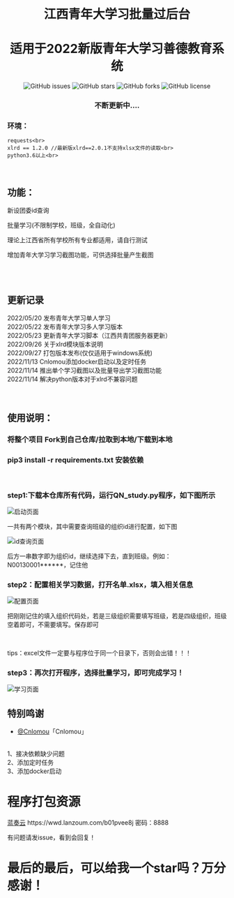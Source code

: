 <h1 align="center">江西青年大学习批量过后台</h1>
<h1 align="center">适用于2022新版青年大学习善德教育系统</h1>
<p align="center">
    <a href="https://github.com/ygxiuming/QN-big-study/issues" style="text-decoration:none">
        <img src="https://img.shields.io/github/issues/ygxiuming/QN-big-study.svg" alt="GitHub issues"/>
    </a>
    <a href="https://github.com/ygxiuming/QN-big-study/stargazers" style="text-decoration:none" >
        <img src="https://img.shields.io/github/stars/ygxiuming/QN-big-study.svg" alt="GitHub stars"/>
    </a>
    <a href="https://github.com/ygxiuming/QN-big-study/network" style="text-decoration:none" >
        <img src="https://img.shields.io/github/forks/ygxiuming/QN-big-study.svg" alt="GitHub forks"/>
    </a>
    <a href="https://github.com/ygxiuming/QN-big-study/blob/master/LICENSE" style="text-decoration:none" >
        <img src="https://img.shields.io/badge/License-CC%20BY--NC%204.0-lightgrey.svg" alt="GitHub license"/>
    </a>
</p>
<h3 align="center">不断更新中....</h3>


 ### 环境：
    requests<br>
    xlrd == 1.2.0 //最新版xlrd==2.0.1不支持xlsx文件的读取<br>
    python3.6以上<br>

<br>
<h2>功能：</h2>
<p> 新设团委id查询</p>
<p> 批量学习(不限制学校，班级，全自动化)</p>
理论上江西省所有学校所有专业都适用，请自行测试
<p> 增加青年大学习学习截图功能，可供选择批量产生截图</p>
<br>
<br>

<h2>更新记录</h2>
2022/05/20 发布青年大学习单人学习<br>
2022/05/22 发布青年大学习多人学习版本<br>
2022/05/23 更新青年大学习脚本（江西共青团服务器更新）<br>
2022/09/26 关于xlrd模块版本说明<br>
2022/09/27 打包版本发布(仅仅适用于windows系统)<br>
2022/11/13 Cnlomou添加docker启动以及定时任务<br>
2022/11/14 推出单个学习截图以及批量导出学习截图功能<br>
2022/11/14 解决python版本对于xlrd不兼容问题     <br>   

<br>
<br>
<h2>使用说明：</h2>

### 将整个项目 Fork到自己仓库/拉取到本地/下载到本地
### pip3 install -r requirements.txt 安装依赖
<br>

<h3>step1:下载本仓库所有代码，运行QN_study.py程序，如下图所示</h3>
    <a href="https://github.com/ygxiuming/QN-big-study/tree/main/assets" style="text-decoration:none" >
        <img src="assets/1.png" alt="启动页面"/>
    </a>

<p>一共有两个模块，其中需要查询班级的组织id进行配置，如下图</p>
<a href="https://github.com/ygxiuming/QN-big-study/tree/main/assets" style="text-decoration:none" >
        <img src="assets/组织PID.png" alt="id查询页面"/>
</a>

<p>后方一串数字即为组织id，继续选择下去，直到班级。例如：N00130001******，记住他</p>

<h3>step2：配置相关学习数据，打开名单.xlsx，填入相关信息</h3>

<a href="https://github.com/ygxiuming/QN-big-study/tree/main/assets" style="text-decoration:none" >
        <img src="assets/excel.png" alt="配置页面"/>
</a>

<p>把刚刚记住的填入组织代码处，若是三级组织需要填写班级，若是四级组织，班级空着即可，不需要填写。保存即可</p>

<br>
<p>tips：excel文件一定要与程序位于同一个目录下，否则会出错！！！</p>

<h3>step3：再次打开程序，选择批量学习，即可完成学习！</h3>

<a href="https://github.com/ygxiuming/QN-big-study/tree/main/assets" style="text-decoration:none" >
        <img src="assets/study.png" alt="学习页面"/>
</a>


## 特别鸣谢
* [@Cnlomou](https://github.com/Cnlomou/QN-big-study)「Cnlomou」
<br>
1、接决依赖缺少问题
<br>
2、添加定时任务
<br>
3、添加docker启动


<br>

<h1>程序打包资源</h1>

<p>
<a href ='https://wwd.lanzoum.com/b01pvee8j'>蓝奏云</a>
https://wwd.lanzoum.com/b01pvee8j 密码：8888


有问题请发issue，看到会回复！

<h1>最后的最后，可以给我一个star吗？万分感谢！</h1>
